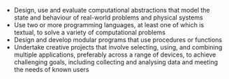 - Design, use and evaluate computational abstractions that model the state and
behaviour of real-world problems and physical systems
- Use two or more programming languages, at least one of which is textual, to solve a
variety of computational problems
- Design and develop modular programs that use procedures or functions
- Undertake creative projects that involve selecting, using, and combining multiple
applications, preferably across a range of devices, to achieve challenging goals,
including collecting and analysing data and meeting the needs of known users
